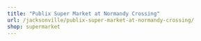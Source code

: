 ```yaml
---
title: "Publix Super Market at Normandy Crossing"
url: /jacksonville/publix-super-market-at-normandy-crossing/
shop: supermarket
---
```

